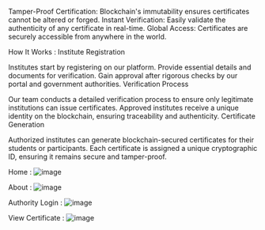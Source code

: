 Tamper-Proof Certification: Blockchain's immutability ensures certificates cannot be altered or forged.
Instant Verification: Easily validate the authenticity of any certificate in real-time.
Global Access: Certificates are securely accessible from anywhere in the world.


How It Works :
Institute Registration

Institutes start by registering on our platform.
Provide essential details and documents for verification.
Gain approval after rigorous checks by our portal and government authorities.
Verification Process

Our team conducts a detailed verification process to ensure only legitimate institutions can issue certificates.
Approved institutes receive a unique identity on the blockchain, ensuring traceability and authenticity.
Certificate Generation

Authorized institutes can generate blockchain-secured certificates for their students or participants.
Each certificate is assigned a unique cryptographic ID, ensuring it remains secure and tamper-proof.


Home :
![image](https://github.com/user-attachments/assets/05ce05cc-32f5-494f-993b-e9c3847c08e1)

About :
![image](https://github.com/user-attachments/assets/39ae477e-06c7-468b-b16a-32837c1bbb0e)

Authority Login :
![image](https://github.com/user-attachments/assets/a3350368-8ca9-4517-93d4-5c6652ead6a0)

View Certificate :
![image](https://github.com/user-attachments/assets/85756e6d-8960-4dfa-b178-c4d986f592f1)

